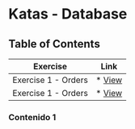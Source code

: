 # Katas - Database

## Table of Contents

| Exercise  | Link |
| ------------- | ------------- |
| Exercise 1 - Orders  | * [View](#item1)|
| Exercise 1 - Orders  | * [View](#item1)|

<a name="item1"></a>
### Contenido 1
